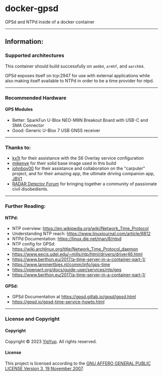 # docker-gpsd
GPSd and NTPd inside of a docker container

-----

## Information:

### Supported architectures
This container should build successfully on `amd64`, `armhf`, and `aarch64`.

GPSd exposes itself on tcp:2947 for use with external
applications while also making itself available to NTPd in
order to be a time provider for ntpd.

---

### Recommended Hardware

#### GPS Modules
- Better: SparkFun U-Blox NEO-M9N Breakout Board with USB-C and SMA Connector
- Good: Generic U-Blox 7 USB GNSS receiver

---

### Thanks to:
- [kx1t](https://github.com/kx1t) for their assistance with the S6 Overlay service configuration
- [mikenye](https://github.com/mikenye) for their solid base image used in this build
- [johnboy00](https://www.rdforum.org/members/12420/) for their assistance and collaboration on the "carputer" project, and for their amazing app, the ultimate driving companion app, [JBV1](https://jbv1.net/)
- [RADAR Detector Forum](https://www.rdforum.org/) for bringing together a community of passionate civil disobedients.

---

### Further Reading:

#### NTPd:
- NTP overview: https://en.wikipedia.org/wiki/Network_Time_Protocol
- Understanding NTP reach: https://www.linuxjournal.com/article/6812
- NTPd Documentation: https://linux.die.net/man/8/ntpd
- NTP config for GPSd: https://wiki.archlinux.org/title/Network_Time_Protocol_daemon
- https://www.eecis.udel.edu/~mills/ntp/html/drivers/driver46.html
- https://www.berthon.eu/2017/a-time-server-in-a-container-part-1/
- https://www.lammertbies.nl/comm/info/gps-time
- https://openwrt.org/docs/guide-user/services/ntp/gps
- https://www.berthon.eu/2017/a-time-server-in-a-container-part-1/

#### GPSd:
- GPSd Documentation at https://gpsd.gitlab.io/gpsd/gpsd.html
- https://gpsd.io/gpsd-time-service-howto.html

---

### License and Copyright

#### Copyright
Copyright ©️ 2023 [YipYup](https://github.com/YipYup). All rights reserved.

#### License
This project is licensed according to the [GNU AFFERO GENERAL PUBLIC LICENSE Version 3, 19 November 2007](LICENSE.md).
